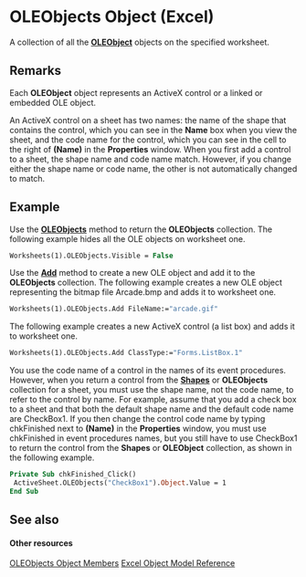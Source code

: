 
# OLEObjects Object (Excel)

A collection of all the  **[OLEObject](bc3ef12d-1531-6c21-71ab-3df6bb851f3b.md)** objects on the specified worksheet.


## Remarks

 Each **OLEObject** object represents an ActiveX control or a linked or embedded OLE object.

An ActiveX control on a sheet has two names: the name of the shape that contains the control, which you can see in the  **Name** box when you view the sheet, and the code name for the control, which you can see in the cell to the right of **(Name)** in the **Properties** window. When you first add a control to a sheet, the shape name and code name match. However, if you change either the shape name or code name, the other is not automatically changed to match.


## Example

Use the  **[OLEObjects](3f178081-2a42-a751-ae79-8ca149d8ec45.md)** method to return the **OLEObjects** collection. The following example hides all the OLE objects on worksheet one.


```vb
Worksheets(1).OLEObjects.Visible = False
```

Use the  **[Add](2acd369f-6dd6-0e0e-043c-a691796659a9.md)** method to create a new OLE object and add it to the **OLEObjects** collection. The following example creates a new OLE object representing the bitmap file Arcade.bmp and adds it to worksheet one.




```vb
Worksheets(1).OLEObjects.Add FileName:="arcade.gif"
```

The following example creates a new ActiveX control (a list box) and adds it to worksheet one.




```vb
Worksheets(1).OLEObjects.Add ClassType:="Forms.ListBox.1"
```

You use the code name of a control in the names of its event procedures. However, when you return a control from the  **[Shapes](f9c6548c-d028-1b70-a11c-c4b45ff19177.md)** or **OLEObjects** collection for a sheet, you must use the shape name, not the code name, to refer to the control by name. For example, assume that you add a check box to a sheet and that both the default shape name and the default code name are CheckBox1. If you then change the control code name by typing chkFinished next to **(Name)** in the **Properties** window, you must use chkFinished in event procedures names, but you still have to use CheckBox1 to return the control from the **Shapes** or **OLEObject** collection, as shown in the following example.




```vb
Private Sub chkFinished_Click() 
 ActiveSheet.OLEObjects("CheckBox1").Object.Value = 1 
End Sub
```


## See also


#### Other resources


[OLEObjects Object Members](7c3b0619-a988-1b8c-51b1-4c8ef3180264.md)
[Excel Object Model Reference](http://msdn.microsoft.com/library/11ea8598-8a20-92d5-f98b-0da04263bf2c%28Office.15%29.aspx)
